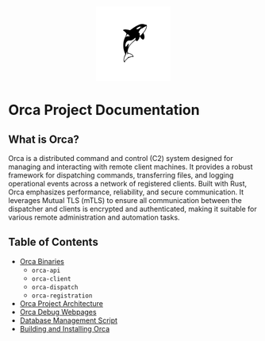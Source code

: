 <p align="center">
  <img src="./images/logo.svg" alt="Orca Logo" width="150"/>
</p>

# Orca Project Documentation

## What is Orca?

Orca is a distributed command and control (C2) system designed for managing and interacting with remote client machines. It provides a robust framework for dispatching commands, transferring files, and logging operational events across a network of registered clients. Built with Rust, Orca emphasizes performance, reliability, and secure communication. It leverages Mutual TLS (mTLS) to ensure all communication between the dispatcher and clients is encrypted and authenticated, making it suitable for various remote administration and automation tasks.

## Table of Contents

*   [Orca Binaries](docs/binaries.md)
    *   `orca-api`
    *   `orca-client`
    *   `orca-dispatch`
    *   `orca-registration`
*   [Orca Project Architecture](docs/architecture.md)
*   [Orca Debug Webpages](docs/debug-website-setup.md)
*   [Database Management Script](docs/manage-db.md)
*   [Building and Installing Orca](docs/build-install.md)
